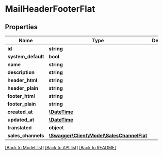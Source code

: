 # MailHeaderFooterFlat

## Properties
Name | Type | Description | Notes
------------ | ------------- | ------------- | -------------
**id** | **string** |  | [optional] 
**system_default** | **bool** |  | [optional] 
**name** | **string** |  | 
**description** | **string** |  | [optional] 
**header_html** | **string** |  | [optional] 
**header_plain** | **string** |  | [optional] 
**footer_html** | **string** |  | [optional] 
**footer_plain** | **string** |  | [optional] 
**created_at** | [**\DateTime**](\DateTime.md) |  | 
**updated_at** | [**\DateTime**](\DateTime.md) |  | [optional] 
**translated** | **object** |  | [optional] 
**sales_channels** | [**\Swagger\Client\Model\SalesChannelFlat**](SalesChannelFlat.md) |  | [optional] 

[[Back to Model list]](../../README.md#documentation-for-models) [[Back to API list]](../../README.md#documentation-for-api-endpoints) [[Back to README]](../../README.md)

